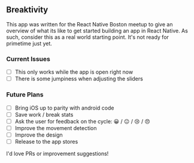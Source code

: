 ## Breaktivity

This app was written for the React Native Boston meetup to give an overview of what its like to get started building an app in React Native. As such, consider this as a real world starting point. It's not ready for primetime just yet.

### Current Issues
- [ ] This only works while the app is open right now
- [ ] There is some jumpiness when adjusting the sliders

### Future Plans
- [ ] Bring iOS up to parity with android code
- [ ] Save work / break stats
- [ ] Ask the user for feedback on the cycle: 😀 / 😐 / 😢 / 😠
- [ ] Improve the movement detection
- [ ] Improve the design
- [ ] Release to the app stores

I'd love PRs or improvement suggestions!
